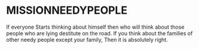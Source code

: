 # MISSIONNEEDYPEOPLE
If everyone Starts thinking about himself then who will think about those people who are lying destitute on the road. If you think about the families of other needy people except your family, Then it is absolutely right.
